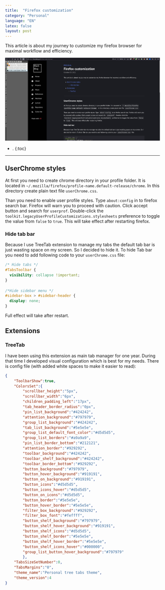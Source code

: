 ```yaml
---
title:  "Firefox customization"
category: "Personal"
language: "EN"
latex: false
layout: post
---
```


This article is about my journey to customize my firefox browser for maximal workflow and efficiency.

![Firefox layout](/assets/img/other/firefox-layout.png)

- .
{:toc}
---

## UserChrome styles

At first you need to create chrome directory in your profile folder.
It is located in `~/.mozilla/firefox/profile-name.default-release/chrome`. In this directory create plain text file `userChrome.css`. 

Than you need to enable user profile styles. Type `about:config` in to firefox search bar.
Firefox will warn you to proceed with caution. Click accept button and search for `userprof`.
Double-click the `toolkit.legacyUserProfileCustomizations.stylesheets` preference to toggle the value from `false` to `true`.
This will take effect after restarting firefox.

### Hide tab bar
Because I use TreeTab extension to manage my tabs the default tab bar is just wasting space on my screen. So I decided to hide it. To hide Tab bar you need to add following code to your `userChrome.css` file:

```css
/* Hide tabs */
#TabsToolbar {
  visibility: collapse !important;
}

/*Hide sidebar menu */
#sidebar-box > #sidebar-header {
  display: none;
}
```
Full effect will take after restart.

## Extensions

### TreeTab

I have been using this extension as main tab manager for one year. 
During that time I developed visual configuration which is best for my needs. 
There is config file (with added white spaces to make it easier to read):

```json
{
	"ToolbarShow":true,
	"ColorsSet":{
		"scrollbar_height":"5px",
		"scrollbar_width":"6px",
		"children_padding_left":"17px",
		"tab_header_border_radius":"0px",
		"pin_list_background":"#424242",
		"attention_background":"#797979",
		"group_list_background":"#424242",
		"tab_list_background":"#5e5e5e",
		"group_list_default_font_color":"#d5d5d5",
		"group_list_borders":"#a9a9a9",
		"pin_list_border_bottom":"#212121",
		"attention_border":"#929292",
		"toolbar_background":"#424242",
		"toolbar_shelf_background":"#424242",
		"toolbar_border_bottom":"#929292",
		"button_background":"#797979",
		"button_hover_background":"#919191",
		"button_on_background":"#919191",
		"button_icons":"#d5d5d5",
		"button_icons_hover":"#d5d5d5",
		"button_on_icons":"#d5d5d5",
		"button_border":"#5e5e5e",
		"button_hover_border":"#5e5e5e",
		"filter_box_background":"#929292",
		"filter_box_font":"#feffff",
		"button_shelf_background":"#797979",
		"button_shelf_hover_background":"#919191",
		"button_shelf_icons":"#d5d5d5",
		"button_shelf_border":"#5e5e5e",
		"button_shelf_hover_border":"#5e5e5e",
		"button_shelf_icons_hover":"#000000",
		"group_list_button_hover_background":"#797979"
		},
	"TabsSizeSetNumber":0,
	"TabsMargins":"0",
	"theme_name":"Personal tree tabs theme",
	"theme_version":4
}
```

<!--
### uBlock origin

### uMatrix

### KeepassXC
-->
